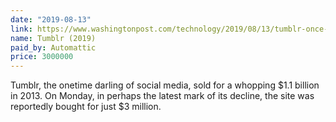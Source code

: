 ```yaml
---
date: "2019-08-13"
link: https://www.washingtonpost.com/technology/2019/08/13/tumblr-once-sold-billion-owner-wordpress-just-bought-site-fraction-that/
name: Tumblr (2019)
paid_by: Automattic
price: 3000000
---
```


Tumblr, the onetime darling of social media, sold for a whopping $1.1 billion
in 2013. On Monday, in perhaps the latest mark of its decline, the site was
reportedly bought for just $3 million.
